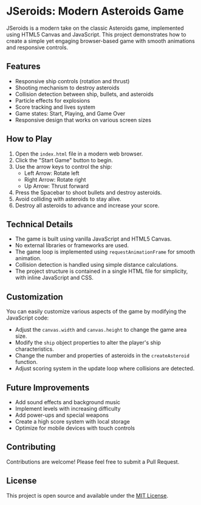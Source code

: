 # JSeroids: Modern Asteroids Game

JSeroids is a modern take on the classic Asteroids game, implemented using HTML5 Canvas and JavaScript. This project demonstrates how to create a simple yet engaging browser-based game with smooth animations and responsive controls.

## Features

- Responsive ship controls (rotation and thrust)
- Shooting mechanism to destroy asteroids
- Collision detection between ship, bullets, and asteroids
- Particle effects for explosions
- Score tracking and lives system
- Game states: Start, Playing, and Game Over
- Responsive design that works on various screen sizes

## How to Play

1. Open the `index.html` file in a modern web browser.
2. Click the "Start Game" button to begin.
3. Use the arrow keys to control the ship:
   - Left Arrow: Rotate left
   - Right Arrow: Rotate right
   - Up Arrow: Thrust forward
4. Press the Spacebar to shoot bullets and destroy asteroids.
5. Avoid colliding with asteroids to stay alive.
6. Destroy all asteroids to advance and increase your score.

## Technical Details

- The game is built using vanilla JavaScript and HTML5 Canvas.
- No external libraries or frameworks are used.
- The game loop is implemented using `requestAnimationFrame` for smooth animation.
- Collision detection is handled using simple distance calculations.
- The project structure is contained in a single HTML file for simplicity, with inline JavaScript and CSS.

## Customization

You can easily customize various aspects of the game by modifying the JavaScript code:

- Adjust the `canvas.width` and `canvas.height` to change the game area size.
- Modify the `ship` object properties to alter the player's ship characteristics.
- Change the number and properties of asteroids in the `createAsteroid` function.
- Adjust scoring system in the update loop where collisions are detected.

## Future Improvements

- Add sound effects and background music
- Implement levels with increasing difficulty
- Add power-ups and special weapons
- Create a high score system with local storage
- Optimize for mobile devices with touch controls

## Contributing

Contributions are welcome! Please feel free to submit a Pull Request.

## License

This project is open source and available under the [MIT License](LICENSE).

